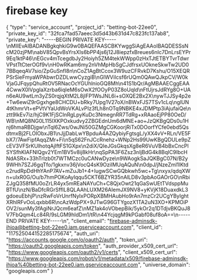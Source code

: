 # firebase key
{
  "type": "service_account",
  "project_id": "betting-bot-22ee0",
  "private_key_id": "32fca7fad57aeec3d5d43b631d47c823fc137ab8",
  "private_key": "-----BEGIN PRIVATE KEY-----\nMIIEvAIBADANBgkqhkiG9w0BAQEFAASCBKYwggSiAgEAAoIBAQDESSsNcM20zjPM\nabV85QpvBsYrsXIs6bPP4js6j12J8iepzfxBreues6nIc7DnLrsEYPr9Eq1ktP46\nEGcv4mTcegdbJy2Hoiyh5ZM4tekWWpp0zHxTJtETBYTvrTdwrVPstTtCterOGf9v\nH0wRKam6my2nVhMpHbSgCJdfrsxUOkneSkwTw2UD07BBqeqAV7sio/ZpGuSnfI8n\nCoZ1AgBtCcox3W9uzCFRvkD7Kshu/O15XEQRPSrSieFmyaWPAbwrDZDLwwCyzgiB\nGlWViIcsf6rUQm0QAwQJkpCV/W0kVjaGJFqypQhuRtOV5RNacOcYGUhlnioGQ8Mh\n41S1bQr/AgMBAAECggEAA4CwwX0lVpglaXzrba6iqIeM6sOwX2fOOyP03Z8oUqld\nFtUjrsJdRYg8O+UAn6eAU9wtLm3yZS0rqjqXtM2L8jlFP1WsJNL6i+sOXQE2Bx2X\nywTJJSy4p2e+Tw6ewiZ9rGgxhge8CHCDU+bRky7Upg1V27oX/nBWxFJS7TSv1cLq\nglUN4tKhmrVt+ePVtVYaUdWoVKALvPIz3fLh8nOTq9NBKE4xJDMPtp3iAjufaiQe\nztt9IkEv7iz/hjC9K1FjSCInRgLpyKuDc3NmegnRR7TdRg+xRAaoEjPP80OeD/WB\nMQ8NG0L115lXKPOxkudvy2ZBGEdnUm6dMNE+ao+JzQKBgQDs0u1Hnj6hmaRBDjgw\nTql6Zws/0wJNi50GZMgCGKoorjRiTx0DOorfYCfe0ebd5QsdtmxBj2FLOIObxJB1\nJjjDabLwYBpduA4AZQybiyFgtsgL/yXX4vV+RLn/VE5FbX7/7AwFipfAqqZMr+Fi\n5qS62FnJCcRnehz+WNp2Hs99UwKBgQDULe9pZcEV3VFSrKUlhotqAjIftFS1GXpx\n2diX/QIeJGsGkqsXg8eR6VuVB4bBxCncPlSYSfhKIAFNlQgv2YEm1BV5v8ij8kHr\nqSpPA3F6Zsz3nIjBdG4k8BqIC9IbcHNdASRx+33hTrIzb0t7WTMCzc0uCANwDyze\n9WAogkSaJQKBgC07N/B2y9WHh7SZJ6gqTfo/1gkxnv36jVocQ4sK9OziIMUqAQuN\n0dpJ/jNzeZml1lKtdc2rudRpDdHhYAnP7AV+mZuJb1+4+IugwSCwGQbkwh5wc+Tg\nxyx/qdqXWn+uIxR0G/Ou/b7hmPOKoAyIqqu5CKT6BZYR35nAlLD8v3pbAoGAOrGO\nRbiZJgQ358fMU0oZrLR4yx5mREaNAYuCh+C8QjxOwt21qGaSwUEtTVdsppMuBTfU\nzN/BaDfcRGrSffIL8QLAAhLUXM26AIemJX9NV8+yKVjK18DuaxdkL3gdoeuEbhjP\nzRwFoVrUnrfNyIxPORpXBMHAubHo9rAn7mzCr2UCgYBylghtXRhlRFvOoLqxbb6R\ncAzWdpPX+9JTwG96GTYgozX1TA2uN3XO+KPMOiPOV2/sunMy3fAgiNrJQcm6eafZ\nMZ1ak4oVObepBik/5ykOr2q1DTdjvBKQuJ8V7FbQqm4Lc84R/9sLGM9hldDm1/tR\n44YcjqgM9kPGabf08uf8oA==\n-----END PRIVATE KEY-----\n",
  "client_email": "firebase-adminsdk-ihjoa@betting-bot-22ee0.iam.gserviceaccount.com",
  "client_id": "117525044152285175674",
  "auth_uri": "https://accounts.google.com/o/oauth2/auth",
  "token_uri": "https://oauth2.googleapis.com/token",
  "auth_provider_x509_cert_url": "https://www.googleapis.com/oauth2/v1/certs",
  "client_x509_cert_url": "https://www.googleapis.com/robot/v1/metadata/x509/firebase-adminsdk-ihjoa%40betting-bot-22ee0.iam.gserviceaccount.com",
  "universe_domain": "googleapis.com"
}